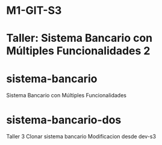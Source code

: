 # M1-GIT-S3
# Taller: Sistema Bancario con Múltiples Funcionalidades 2

# sistema-bancario
Sistema Bancario con Múltiples Funcionalidades
# sistema-bancario-dos
Taller 3 Clonar sistema bancario
Modificacion desde dev-s3
